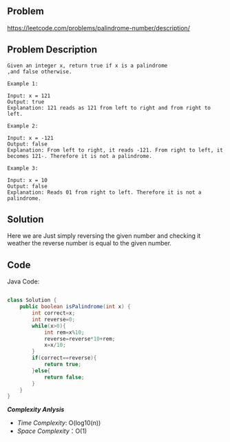 ## Problem

https://leetcode.com/problems/palindrome-number/description/

## Problem Description

```
Given an integer x, return true if x is a palindrome
,and false otherwise.
```
```
Example 1:

Input: x = 121
Output: true
Explanation: 121 reads as 121 from left to right and from right to left.

Example 2:

Input: x = -121
Output: false
Explanation: From left to right, it reads -121. From right to left, it becomes 121-. Therefore it is not a palindrome.

Example 3:

Input: x = 10
Output: false
Explanation: Reads 01 from right to left. Therefore it is not a palindrome.
```

## Solution

Here we are Just simply reversing the given number and checking it weather the reverse number is equal to the given number.

## Code

Java Code:
```java

class Solution {
    public boolean isPalindrome(int x) {
        int correct=x;
        int reverse=0;
        while(x>0){
            int rem=x%10;
            reverse=reverse*10+rem;
            x=x/10;
        }
        if(correct==reverse){
            return true;
        }else{
            return false;
        }
    }
}

```

**_Complexity Anlysis_**

- _Time Complexity_: O(log10(n))
- _Space Complexity_：O(1)
